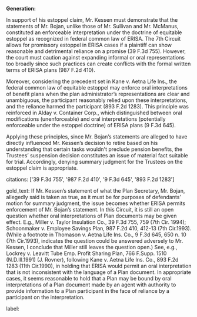 **Generation:**


In support of his estoppel claim, Mr. Kessen must demonstrate that the statements of Mr. Bojan, unlike those of Mr. Sullivan and Mr. McManus, constituted an enforceable interpretation under the doctrine of equitable estoppel as recognized in federal common law of ERISA. The 7th Circuit allows for promissory estoppel in ERISA cases if a plaintiff can show reasonable and detrimental reliance on a promise (39 F.3d 755). However, the court must caution against expanding informal or oral representations too broadly since such practices can create conflicts with the formal written terms of ERISA plans (987 F.2d 410).

Moreover, considering the precedent set in Kane v. Aetna Life Ins., the federal common law of equitable estoppel may enforce oral interpretations of benefit plans when the plan administrator’s representations are clear and unambiguous, the participant reasonably relied upon these interpretations, and the reliance harmed the participant (893 F.2d 1283). This principle was reinforced in Alday v. Container Corp., which distinguished between oral modifications (unenforceable) and oral interpretations (potentially enforceable under the estoppel doctrine) of ERISA plans (9 F.3d 645).

Applying these principles, since Mr. Bojan’s statements are alleged to have directly influenced Mr. Kessen’s decision to retire based on his understanding that certain tasks wouldn't preclude pension benefits, the Trustees’ suspension decision constitutes an issue of material fact suitable for trial. Accordingly, denying summary judgment for the Trustees on the estoppel claim is appropriate.


citations: ['39 F.3d 755', '987 F.2d 410', '9 F.3d 645', '893 F.2d 1283']

gold_text: If Mr. Kessen’s statement of what the Plan Secretary, Mr. Bojan, allegedly said is taken as true, as it must be for purposes of defendants’ motion for summary judgment, the issue becomes whether ERISA permits enforcement of Mr. Bojan’s statement. In this Circuit, it is still an open question whether oral interpretations of Plan documents may be given effect. E.g., Miller v. Taylor Insulation Co., 39 F.3d 755, 759 (7th Cir. 1994); Schoonmaker v. Employee Savings Plan, 987 F.2d 410, 412-13 (7th Cir.1993). (While a footnote in Thomason v. Aetna Life Ins. Co., 9 F.3d 645, 650 n. 10 (7th Cir.1993), indicates the question could be answered adversely to Mr. Kessen, I conclude that Miller still leaves the question open.) See, e.g., Lockrey v. Leavitt Tube Emp. Profit Sharing Plan, 766 F.Supp. 1510 (N.D.Ill.1991) (J. Rovner), following Kane v. Aetna Life Ins. Co., 893 F.2d 1283 (11th Cir.1990), in holding that ERISA would permit an oral interpretation that is not inconsistent with the language of a Plan document. In appropriate cases, it seems reasonable to hold that a Plan may be bound by oral interpretations of a Plan document made by an agent with authority to provide information to a Plan participant in the face of reliance by a participant on the interpretation.

label: 